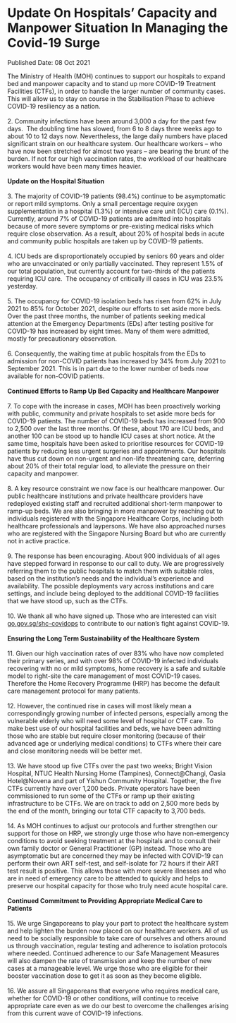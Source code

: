 <html>
    <meta http-equiv="Content-Type" content="text/html; charset=utf-8"/>
    <meta charset="utf-8"/>
    <title>Update On Hospitals’ Capacity and Manpower Situation In Managing the Covid-19 Surge</title>
    <body><h1>Update On Hospitals’ Capacity and Manpower Situation In Managing the Covid-19 Surge</h1>
    <p>Published Date: 08 Oct 2021</p> The Ministry of Health (MOH) continues to support our hospitals to expand bed and manpower capacity and to stand up more COVID-19 Treatment Facilities (CTFs), in order to handle the larger number of community cases. This will allow us to stay on course in the Stabilisation Phase to achieve COVID-19 resiliency as a nation.<br><br>2. Community infections have been around 3,000 a day for the past few days.&nbsp; The doubling time has slowed, from 6 to 8 days three weeks ago to about 10 to 12 days now. Nevertheless, the large daily numbers have placed significant strain on our healthcare system. Our healthcare workers – who have now been stretched for almost two years – are bearing the brunt of the burden. If not for our high vaccination rates, the workload of our healthcare workers would have been many times heavier.<br><br><strong>Update on the Hospital Situation</strong><br><br>3. The majority of COVID-19 patients (98.4%) continue to be asymptomatic or report mild symptoms. Only a small percentage require oxygen supplementation in a hospital (1.3%) or intensive care unit (ICU) care (0.1%). Currently, around 7% of COVID-19 patients are admitted into hospitals because of more severe symptoms or pre-existing medical risks which require close observation. As a result, about 20% of hospital beds in acute and community public hospitals are taken up by COVID-19 patients.<br><br>4. ICU beds are disproportionately occupied by seniors 60 years and older who are unvaccinated or only partially vaccinated. They represent 1.5% of our total population, but currently account for two-thirds of the patients requiring ICU care.&nbsp; The occupancy of critically ill cases in ICU was 23.5% yesterday.<br>&nbsp;<br>5. The occupancy for COVID-19 isolation beds has risen from 62% in July 2021 to 85% for October 2021, despite our efforts to set aside more beds. Over the past three months, the number of patients seeking medical attention at the Emergency Departments (EDs) after testing positive for COVID-19 has increased by eight times. Many of them were admitted, mostly for precautionary observation.<br><br>6. Consequently, the waiting time at public hospitals from the EDs to admission for non-COVID patients has increased by 34% from July 2021 to September 2021. This is in part due to the lower number of beds now available for non-COVID patients.<br><br><strong>Continued Efforts to Ramp Up Bed Capacity and Healthcare Manpower</strong><br><br>7. To cope with the increase in cases, MOH has been proactively working with public, community and private hospitals to set aside more beds for COVID-19 patients. The number of COVID-19 beds has increased from 900 to 2,500 over the last three months. Of these, about 170 are ICU beds, and another 100 can be stood up to handle ICU cases at short notice. At the same time, hospitals have been asked to prioritise resources for COVID-19 patients by reducing less urgent surgeries and appointments. Our hospitals have thus cut down on non-urgent and non-life threatening care, deferring about 20% of their total regular load, to alleviate the pressure on their capacity and manpower.<br><br>8. A key resource constraint we now face is our healthcare manpower. Our public healthcare institutions and private healthcare providers have redeployed existing staff and recruited additional short-term manpower to ramp-up beds. We are also bringing in more manpower by reaching out to individuals registered with the Singapore Healthcare Corps, including both healthcare professionals and laypersons. We have also approached nurses who are registered with the Singapore Nursing Board but who are currently not in active practice.<br><br>9. The response has been encouraging. About 900 individuals of all ages have stepped forward in response to our call to duty. We are progressively referring them to the public hospitals to match them with suitable roles, based on the institution’s needs and the individual’s experience and availability. The possible deployments vary across institutions and care settings, and include being deployed to the additional COVID-19 facilities that we have stood up, such as the CTFs.<br><br>10. We thank all who have signed up. Those who are interested can visit <a href="https://go.gov.sg/shc-covidops" title="" class="" target="">go.gov.sg/shc-covidops</a>&nbsp;to contribute to our nation’s fight against COVID-19.<br><br><strong>Ensuring the Long Term Sustainability of the Healthcare System</strong><br><br>11. Given our high vaccination rates of over 83% who have now completed their primary series, and with over 98% of COVID-19 infected individuals recovering with no or mild symptoms, home recovery is a safe and suitable model to right-site the care management of most COVID-19 cases. Therefore the Home Recovery Programme (HRP) has become the default care management protocol for many patients.<br><br>12. However, the continued rise in cases will most likely mean a correspondingly growing number of infected persons, especially among the vulnerable elderly who will need some level of hospital or CTF care. To make best use of our hospital facilities and beds, we have been admitting those who are stable but require closer monitoring (because of their advanced age or underlying medical conditions) to CTFs where their care and close monitoring needs will be better met.<br><br>13. We have stood up five CTFs over the past two weeks; Bright Vision Hospital, NTUC Health Nursing Home (Tampines), Connect@Changi, Oasia Hotel@Novena and part of Yishun Community Hospital. Together, the five CTFs currently have over 1,200 beds. Private operators have been commissioned to run some of the CTFs or ramp up their existing infrastructure to be CTFs. We are on track to add on 2,500 more beds by the end of the month, bringing our total CTF capacity to 3,700 beds.<br><br>14. As MOH continues to adjust our protocols and further strengthen our support for those on HRP, we strongly urge those who have non-emergency conditions to avoid seeking treatment at the hospitals and to consult their own family doctor or General Practitioner (GP) instead. Those who are asymptomatic but are concerned they may be infected with COVID-19 can perform their own ART self-test, and self-isolate for 72 hours if their ART test result is positive. This allows those with more severe illnesses and who are in need of emergency care to be attended to quickly and helps to preserve our hospital capacity for those who truly need acute hospital care.<br><strong><br>Continued Commitment to Providing Appropriate Medical Care to Patients&nbsp;</strong><br><br>15. We urge Singaporeans to play your part to protect the healthcare system and help lighten the burden now placed on our healthcare workers. All of us need to be socially responsible to take care of ourselves and others around us through vaccination, regular testing and adherence to isolation protocols where needed. Continued adherence to our Safe Management Measures will also dampen the rate of transmission and keep the number of new cases at a manageable level. We urge those who are eligible for their booster vaccination dose to get it as soon as they become eligible.<br><br>16. We assure all Singaporeans that everyone who requires medical care, whether for COVID-19 or other conditions, will continue to receive appropriate care even as we do our best to overcome the challenges arising from this current wave of COVID-19 infections.</body>
</html>